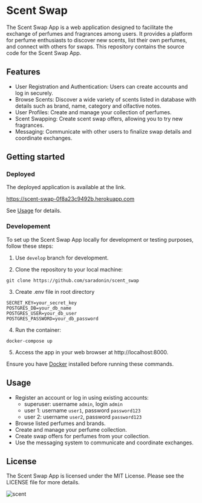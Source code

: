 # Scent Swap #

The Scent Swap App is a web application designed to facilitate the exchange of perfumes and fragrances among users. It
provides a platform for perfume enthusiasts to discover new scents, list their own perfumes, and connect with others for
swaps. This repository contains the source code for the Scent Swap App.

## Features

- User Registration and Authentication: Users can create accounts and log in securely.
- Browse Scents: Discover a wide variety of scents listed in database with details such as brand, name, category and
  olfactive notes.
- User Profiles: Create and manage your collection of perfumes.
- Scent Swapping: Create scent swap offers, allowing you to try new fragrances.
- Messaging: Communicate with other users to finalize swap details and coordinate exchanges.

## Getting started

### Deployed

The deployed application is available at the link.

https://scent-swap-0f8a23c9492b.herokuapp.com

See [Usage](#usage) for details.

### Developement

To set up the Scent Swap App locally for development or testing purposes, follow these steps:

1. Use `develop` branch for development.

2. Clone the repository to your local machine:

```
git clone https://github.com/saradonin/scent_swap
```

3. Create .env file in root directory
```
SECRET_KEY=your_secret_key
POSTGRES_DB=your_db_name
POSTGRES_USER=your_db_user
POSTGRES_PASSWORD=your_db_password
```

4. Run the container:

```
docker-compose up
```

5. Access the app in your web browser at http://localhost:8000.

Ensure you have [Docker](https://www.docker.com/get-started/) installed before running these commands.

## Usage

- Register an account or log in using existing accounts:
  - superuser: username `admin`, login `admin`
  - user 1: username `user1`, password `password123`
  - user 2: username `user2`, password `password123`
- Browse listed perfumes and brands.
- Create and manage your perfume collection.
- Create swap offers for perfumes from your collection.
- Use the messaging system to communicate and coordinate exchanges.

## License

The Scent Swap App is licensed under the MIT License. Please see the LICENSE file for more details.

![scent](https://github.com/saradonin/scent_swap/assets/124811561/7c1f1c50-3f2b-4a4e-b646-e2686f1c1a37)


